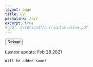 ```yaml
---
layout: page
title: CV
permalink: /cv/
excerpt: true
# pdf: assets/pdf/curriculum-vitae.pdf
---
```

<button class="primary-button" onClick='window.location.reload();'>Reload</button>
<p class="post-meta">Lastest update: Feb 28 2021</p>

```
Will be added soon!
```
